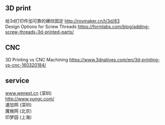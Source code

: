 ## 3D print
给3d打印件加可靠的螺纹固定 http://rovmaker.cn/t/3d/83   
Design Options for Screw Threads  https://formlabs.com/blog/adding-screw-threads-3d-printed-parts/   


## CNC
3D Printing vs CNC Machining  https://www.3dnatives.com/en/3d-printing-vs-cnc-160320184/   

## service
www.wenext.cn (深圳)     
http://www.yungc.com/    
速加网 (深圳)   
魔猴网 (北京)   
印梦园 (上海)   
